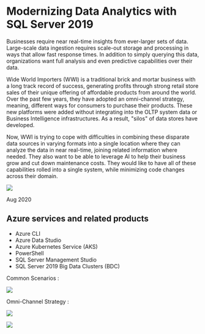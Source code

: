# Modernizing Data Analytics with SQL Server 2019

Businesses require near real-time insights from ever-larger sets of data. Large-scale data ingestion requires scale-out storage and processing in ways that allow fast response times. In addition to simply querying this data, organizations want full analysis and even predictive capabilities over their data.

Wide World Importers (WWI) is a traditional brick and mortar business with a long track record of success, generating profits through strong retail store sales of their unique offering of affordable products from around the world. Over the past few years, they have adopted an omni-channel strategy, meaning, different ways for consumers to purchase their products. These new platforms were added without integrating into the OLTP system data or Business Intelligence infrastructures. As a result, "silos" of data stores have developed.

Now, WWI is trying to cope with difficulties in combining these disparate data sources in varying formats into a single location where they can analyze the data in near real-time, joining related information where needed. They also want to be able to leverage AI to help their business grow and cut down maintenance costs. They would like to have all of these capabilities rolled into a single system, while minimizing code changes across their domain.

![](https://raw.githubusercontent.com/microsoft/MCW-Modernizing-Data-Analytics-with-SQL-Server-2019/master/Media/preferred-solution.png)

Aug 2020

## Azure services and related products

- Azure CLI
- Azure Data Studio
- Azure Kubernetes Service (AKS)
- PowerShell
- SQL Server Management Studio
- SQL Server 2019 Big Data Clusters (BDC)

Common Scenarios :

![](https://raw.githubusercontent.com/microsoft/MCW-Modernizing-Data-Analytics-with-SQL-Server-2019/master/Whiteboard%20design%20session/media/infographic-for-common-scenarios.png)

Omni-Channel Strategy :

![](https://raw.githubusercontent.com/microsoft/MCW-Modernizing-Data-Analytics-with-SQL-Server-2019/master/Whiteboard%20design%20session/media/omni-channel-strategy.png)

![](https://raw.githubusercontent.com/microsoft/MCW-Modernizing-Data-Analytics-with-SQL-Server-2019/master/Whiteboard%20design%20session/media/omni-channel.png)